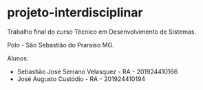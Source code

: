 # projeto-interdisciplinar

Trabalho final do curso Técnico em Desenvolvimento de Sistemas.

Polo - São Sebastião do Praraíso MG.

Alunos:
- Sebastião José Serrano Velasquez - RA - 201924410166
- José Augusto Custódio - RA - 201924410194

